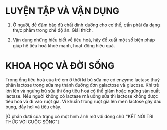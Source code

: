 # LUYỆN TẬP VÀ VẬN DỤNG

1. Ở người, để đảm bảo đủ chất dinh dưỡng cho cơ thể, cần phải đa dạng thực phẩm trong chế độ ăn. Giải thích.

2. Vận dụng những hiểu biết về tiêu hoá, hãy đề xuất một số biện pháp giúp hệ tiêu hoá khoẻ mạnh, hoạt động hiệu quả.

# KHOA HỌC VÀ ĐỜI SỐNG

Trong ống tiêu hoá của trẻ em ở thời kì bú sữa mẹ có enzyme lactase thuỷ phân lactose trong sữa mẹ thành đường đơn galactose và glucose. Khi trẻ lớn lên và ngừng bú sữa thì ống tiêu hoá có thể giảm hoặc ngừng sản xuất lactase. Nếu người không có lactase mà uống sữa thì lactose không được tiêu hoá và đi vào ruột già. Vi khuẩn trong ruột già lên men lactose gây đau bụng, đầy hơi và tiêu chảy.

[Ở phần dưới của trang có một hình ảnh mờ với dòng chữ "KẾT NỐI TRI THỨC VỚI CUỘC SỐNG"]